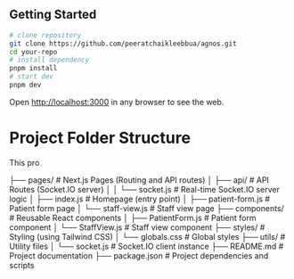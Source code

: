 ## Getting Started

```bash
# clone repository
git clone https://github.com/peeratchaikleebbua/agnos.git
cd your-repo
# install dependency
pnpm install
# start dev
pnpm dev

```

Open [http://localhost:3000](http://localhost:3000) in any browser to see the web.

# Project Folder Structure

This pro

├── pages/ # Next.js Pages (Routing and API routes) 
│ ├── api/ # API Routes (Socket.IO server) 
│ │ └── socket.js # Real-time Socket.IO server logic 
│ ├── index.js # Homepage (entry point) 
│ ├── patient-form.js # Patient form page 
│ └── staff-view.js # Staff view page 
├── components/ # Reusable React components 
│ ├── PatientForm.js # Patient form component 
│ └── StaffView.js # Staff view component 
├── styles/ # Styling (using Tailwind CSS) 
│ └── globals.css # Global styles 
├── utils/ # Utility files 
│ └── socket.js # Socket.IO client instance 
├── README.md # Project documentation 
├── package.json # Project dependencies and scripts 